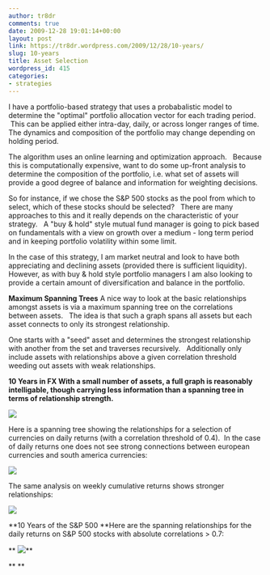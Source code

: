 ```yaml
---
author: tr8dr
comments: true
date: 2009-12-28 19:01:14+00:00
layout: post
link: https://tr8dr.wordpress.com/2009/12/28/10-years/
slug: 10-years
title: Asset Selection
wordpress_id: 415
categories:
- strategies
---
```


I have a portfolio-based strategy that uses a probabalistic model to determine the "optimal" portfolio allocation vector for each trading period.    This can be applied either intra-day, daily, or across longer ranges of time. The dynamics and composition of the portfolio may change depending on holding period.

The algorithm uses an online learning and optimization approach.   Because this is computationally expensive, want to do some up-front analysis to determine the composition of the portfolio, i.e. what set of assets will provide a good degree of balance and information for weighting decisions.

So for instance, if we chose the S&P 500 stocks as the pool from which to select, which of these stocks should be selected?   There are many approaches to this and it really depends on the characteristic of your strategy.   A "buy & hold" style mutual fund manager is going to pick based on fundamentals with a view on growth over a medium - long term period and in keeping portfolio volatility within some limit.

In the case of this strategy, I am market neutral and look to have both appreciating and declining assets (provided there is sufficient liquidity).   However, as with buy & hold style portfolio managers I am also looking to provide a certain amount of diversification and balance in the portfolio.

**Maximum Spanning Trees**
A nice way to look at the basic relationships amongst assets is via a maximum spanning tree on the correlations between assets.   The idea is that such a graph spans all assets but each asset connects to only its strongest relationship.

One starts with a "seed" asset and determines the strongest relationship with another from the set and traverses recursively.   Additionally only include assets with relationships above a given correlation threshold weeding out assets with weak relationships.

**10 Years in FX
With a small number of assets, a full graph is reasonably intelligable, though carrying less information than a spanning tree in terms of relationship strength.**

[![](http://tr8dr.files.wordpress.com/2009/12/screen-shot-2009-12-28-at-1-34-12-pm1.png)](http://tr8dr.files.wordpress.com/2009/12/screen-shot-2009-12-28-at-1-34-12-pm1.png)

Here is a spanning tree showing the relationships for a selection of currencies on daily returns (with a correlation threshold of 0.4).  In the case of daily returns one does not see strong connections between european currencies and south america currencies:

[![](http://tr8dr.files.wordpress.com/2009/12/screen-shot-2009-12-28-at-12-13-16-pm1.png)](http://tr8dr.files.wordpress.com/2009/12/screen-shot-2009-12-28-at-12-13-16-pm1.png)

The same analysis on weekly cumulative returns shows stronger relationships:

[![](http://tr8dr.files.wordpress.com/2009/12/screen-shot-2009-12-28-at-12-12-57-pm.png)](http://tr8dr.files.wordpress.com/2009/12/screen-shot-2009-12-28-at-12-12-57-pm.png)

**10 Years of the S&P 500
**Here are the spanning relationships for the daily returns on S&P 500 stocks with absolute correlations > 0.7:

** [![](http://tr8dr.files.wordpress.com/2009/12/screen-shot-2009-12-28-at-11-52-14-am.png)](http://tr8dr.files.wordpress.com/2009/12/screen-shot-2009-12-28-at-11-52-14-am.png)**

**
**
